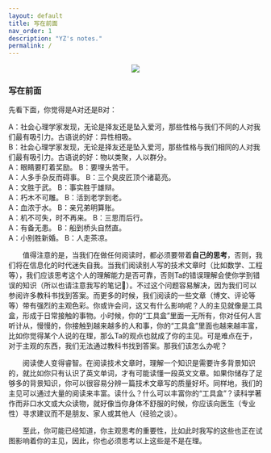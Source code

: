 ```yaml
---
layout: default
title: 写在前面
nav_order: 1
description: "YZ's notes."
permalink: /
---
```


<div style="text-align:center"><img src="https://pic2.zhimg.com/80/v2-d996a5a8e5ae8d401a878ae596fe0a1d_720w.jpg" align=center/></div>  

### 写在前面  

先看下面，你觉得是A对还是B对：

A：社会心理学家发现，无论是择友还是坠入爱河，那些性格与我们不同的人对我们最有吸引力。古语说的好：异性相吸。  
B：社会心理学家发现，无论是择友还是坠入爱河，那些性格与我们相同的人对我们最有吸引力。古语说的好：物以类聚，人以群分。  
A：眼睛要盯着奖励。 B：要埋头苦干。  
A：人多手杂反而碍事。 B：三个臭皮匠顶个诸葛亮。  
A：文胜于武。 B：事实胜于雄辩。  
A：朽木不可雕。 B：活到老学到老。  
A：血浓于水。 B：亲兄弟明算账。  
A：机不可失，时不再来。 B：三思而后行。  
A：有备无患。 B：船到桥头自然直。  
A：小别胜新婚。 B：人走茶凉。 

&emsp;&emsp;值得注意的是，当我们在做任何阅读时，都必须要带着**自己的思考**，否则，我们将在信息化的时代迷失自我。当我们阅读别人写的技术文章时（比如数学、工程等），我们应该思考这个人的理解能力是否可靠，否则Ta的错误理解会使你学到错误的知识（所以也请注意我写的笔记🙂）。不过这个问题容易解决，因为我们可以参阅许多教科书找到答案。而更多的时候，我们阅读的一些文章（博文、评论等等）带有强烈的主观色彩。你或许会问，这又有什么影响呢？人的主见就像是工具盒，形成于日常接触的事物。小时候，你的“工具盒”里面一无所有，你对任何人言听计从，慢慢的，你接触到越来越多的人和事，你的“工具盒”里面也越来越丰富，比如你觉得某个人说的在理，那么Ta的观点也就成了你的主见。可是难点在于，对于主观的东西，我们无法通过教科书找到答案。那我们该怎么办呢？  
  
&emsp;&emsp;阅读使人变得睿智。在阅读技术文章时，理解一个知识是需要许多背景知识的，就比如你只有认识了英文单词，才有可能读懂一段英文文章。如果你储存了足够多的背景知识，你可以很容易分辨一篇技术文章写的质量好坏。同样地，我们的主见可以通过大量的阅读来丰富。读什么？什么可以丰富你的“工具盒”？读科学著作而非口水文或大众读物，就好像当你身体不舒服的时候，你应该向医生（专业性）寻求建议而不是朋友、家人或其他人（经验之谈）。  

&emsp;&emsp;至此，你可能已经知道，你主观思考的重要性，比如此时我写的这些也正在试图影响着你的主见，因此，你也必须思考以上这些是不是在理。 



